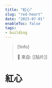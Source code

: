 ```yaml
---
title: "紅心"
slug: "red-heart"
date: "2023-07-01"
enableToc: false
tags:
- building
---
```


> [!info]
>
> 🌱 來自: [[貼片]]

# 紅心


